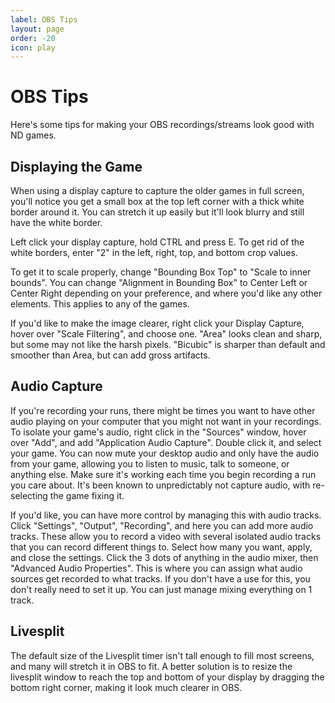 ```yaml
---
label: OBS Tips
layout: page
order: -20
icon: play
---
```


# OBS Tips

Here's some tips for making your OBS recordings/streams look good with ND games.

## Displaying the Game

When using a display capture to capture the older games in full screen, you'll notice you get a small box at the top left corner with a thick white border around it. You can stretch it up easily but it'll look blurry and still have the white border.

Left click your display capture, hold CTRL and press E. To get rid of the white borders, enter "2" in the left, right, top, and bottom crop values.

To get it to scale properly, change "Bounding Box Top" to "Scale to inner bounds". You can change "Alignment in Bounding Box" to Center Left or Center Right depending on your preference, and where you'd like any other elements. This applies to any of the games.

If you'd like to make the image clearer, right click your Display Capture, hover over "Scale Filtering", and choose one. "Area" looks clean and sharp, but some may not like the harsh pixels. "Bicubic" is sharper than default and smoother than Area, but can add gross artifacts.

## Audio Capture

If you're recording your runs, there might be times you want to have other audio playing on your computer that you might not want in your recordings. To isolate your game's audio, right click in the "Sources" window, hover over "Add", and add "Application Audio Capture". Double click it, and select your game. You can now mute your desktop audio and only have the audio from your game, allowing you to listen to music, talk to someone, or anything else. Make sure it's working each time you begin recording a run you care about. It's been known to unpredictably not capture audio, with re-selecting the game fixing it.

If you'd like, you can have more control by managing this with audio tracks. Click "Settings", "Output", "Recording", and here you can add more audio tracks. These allow you to record a video with several isolated audio tracks that you can record different things to. Select how many you want, apply, and close the settings. Click the 3 dots of anything in the audio mixer, then "Advanced Audio Properties". This is where you can assign what audio sources get recorded to what tracks. If you don't have a use for this, you don't really need to set it up. You can just manage mixing everything on 1 track.

## Livesplit

The default size of the Livesplit timer isn't tall enough to fill most screens, and many will stretch it in OBS to fit. A better solution is to resize the livesplit window to reach the top and bottom of your display by dragging the bottom right corner, making it look much clearer in OBS.
